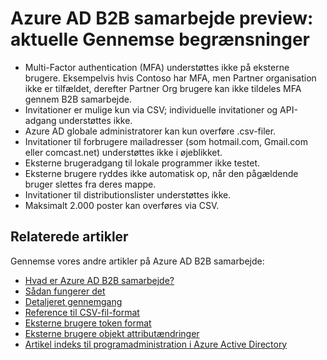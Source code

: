 <properties
   pageTitle="Aktuelle preview begrænsninger til Azure Active Directory B2B samarbejde | Microsoft Azure"
   description="Azure Active Directory-B2B understøtter din tværs af firmaer relationer ved at aktivere forretningsforbindelser selektivt adgang til din virksomhedens programmer"
   services="active-directory"
   documentationCenter=""
   authors="viv-liu"
   manager="cliffdi"
   editor=""
   tags=""/>

<tags
   ms.service="active-directory"
   ms.devlang="NA"
   ms.topic="article"
   ms.tgt_pltfrm="NA"
   ms.workload="identity"
   ms.date="05/09/2016"
   ms.author="viviali"/>

# <a name="azure-ad-b2b-collaboration-preview-current-preview-limitations"></a>Azure AD B2B samarbejde preview: aktuelle Gennemse begrænsninger

- Multi-Factor authentication (MFA) understøttes ikke på eksterne brugere. Eksempelvis hvis Contoso har MFA, men Partner organisation ikke er tilfældet, derefter Partner Org brugere kan ikke tildeles MFA gennem B2B samarbejde.
- Invitationer er mulige kun via CSV; individuelle invitationer og API-adgang understøttes ikke.
- Azure AD globale administratorer kan kun overføre .csv-filer.
- Invitationer til forbrugere mailadresser (som hotmail.com, Gmail.com eller comcast.net) understøttes ikke i øjeblikket.
- Eksterne brugeradgang til lokale programmer ikke testet.
- Eksterne brugere ryddes ikke automatisk op, når den pågældende bruger slettes fra deres mappe.
- Invitationer til distributionslister understøttes ikke.
- Maksimalt 2.000 poster kan overføres via CSV.

## <a name="related-articles"></a>Relaterede artikler
Gennemse vores andre artikler på Azure AD B2B samarbejde:

- [Hvad er Azure AD B2B samarbejde?](active-directory-b2b-what-is-azure-ad-b2b.md)
- [Sådan fungerer det](active-directory-b2b-how-it-works.md)
- [Detaljeret gennemgang](active-directory-b2b-detailed-walkthrough.md)
- [Reference til CSV-fil-format](active-directory-b2b-references-csv-file-format.md)
- [Eksterne brugere token format](active-directory-b2b-references-external-user-token-format.md)
- [Eksterne brugere objekt attributændringer](active-directory-b2b-references-external-user-object-attribute-changes.md)
- [Artikel indeks til programadministration i Azure Active Directory](active-directory-apps-index.md)
